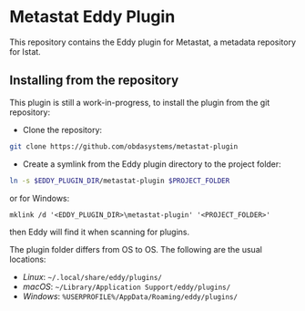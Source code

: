 Metastat Eddy Plugin
=====================

This repository contains the Eddy plugin for Metastat,
a metadata repository for Istat.

Installing from the repository
------------------------------

This plugin is still a work-in-progress, to install the plugin from the git repository:

* Clone the repository:

```bash
git clone https://github.com/obdasystems/metastat-plugin
```

* Create a symlink from the Eddy plugin directory to the project folder:
 
```bash
ln -s $EDDY_PLUGIN_DIR/metastat-plugin $PROJECT_FOLDER
```

or for Windows:
```shell
mklink /d '<EDDY_PLUGIN_DIR>\metastat-plugin' '<PROJECT_FOLDER>'
```

then Eddy will find it when scanning for plugins.

The plugin folder differs from OS to OS. The following are the usual locations:

* *Linux*: `~/.local/share/eddy/plugins/`
* *macOS*: `~/Library/Application Support/eddy/plugins/`
* *Windows*: `%USERPROFILE%/AppData/Roaming/eddy/plugins/`
